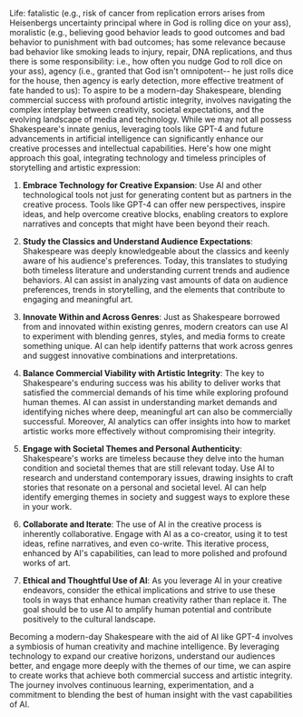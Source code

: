Life: fatalistic (e.g., risk of cancer from replication errors arises from Heisenbergs uncertainty principal where in God is rolling dice on your ass), moralistic (e.g., believing good behavior leads to good outcomes and bad behavior to punishment with bad outcomes; has some relevance because bad behavior like smoking leads to injury, repair, DNA replications, and thus there is some responsibility: i.e., how often you nudge God to roll dice on your ass), agency (i.e., granted that God isn't omnipotent-- he just rolls dice for the house, then agency is early detection, more effective treatment of fate handed to us): To aspire to be a modern-day Shakespeare, blending commercial success with profound artistic integrity, involves navigating the complex interplay between creativity, societal expectations, and the evolving landscape of media and technology. While we may not all possess Shakespeare's innate genius, leveraging tools like GPT-4 and future advancements in artificial intelligence can significantly enhance our creative processes and intellectual capabilities. Here's how one might approach this goal, integrating technology and timeless principles of storytelling and artistic expression:

1. **Embrace Technology for Creative Expansion**: Use AI and other technological tools not just for generating content but as partners in the creative process. Tools like GPT-4 can offer new perspectives, inspire ideas, and help overcome creative blocks, enabling creators to explore narratives and concepts that might have been beyond their reach.

2. **Study the Classics and Understand Audience Expectations**: Shakespeare was deeply knowledgeable about the classics and keenly aware of his audience's preferences. Today, this translates to studying both timeless literature and understanding current trends and audience behaviors. AI can assist in analyzing vast amounts of data on audience preferences, trends in storytelling, and the elements that contribute to engaging and meaningful art.

3. **Innovate Within and Across Genres**: Just as Shakespeare borrowed from and innovated within existing genres, modern creators can use AI to experiment with blending genres, styles, and media forms to create something unique. AI can help identify patterns that work across genres and suggest innovative combinations and interpretations.

4. **Balance Commercial Viability with Artistic Integrity**: The key to Shakespeare's enduring success was his ability to deliver works that satisfied the commercial demands of his time while exploring profound human themes. AI can assist in understanding market demands and identifying niches where deep, meaningful art can also be commercially successful. Moreover, AI analytics can offer insights into how to market artistic works more effectively without compromising their integrity.

5. **Engage with Societal Themes and Personal Authenticity**: Shakespeare's works are timeless because they delve into the human condition and societal themes that are still relevant today. Use AI to research and understand contemporary issues, drawing insights to craft stories that resonate on a personal and societal level. AI can help identify emerging themes in society and suggest ways to explore these in your work.

6. **Collaborate and Iterate**: The use of AI in the creative process is inherently collaborative. Engage with AI as a co-creator, using it to test ideas, refine narratives, and even co-write. This iterative process, enhanced by AI's capabilities, can lead to more polished and profound works of art.

7. **Ethical and Thoughtful Use of AI**: As you leverage AI in your creative endeavors, consider the ethical implications and strive to use these tools in ways that enhance human creativity rather than replace it. The goal should be to use AI to amplify human potential and contribute positively to the cultural landscape.

Becoming a modern-day Shakespeare with the aid of AI like GPT-4 involves a symbiosis of human creativity and machine intelligence. By leveraging technology to expand our creative horizons, understand our audiences better, and engage more deeply with the themes of our time, we can aspire to create works that achieve both commercial success and artistic integrity. The journey involves continuous learning, experimentation, and a commitment to blending the best of human insight with the vast capabilities of AI.
